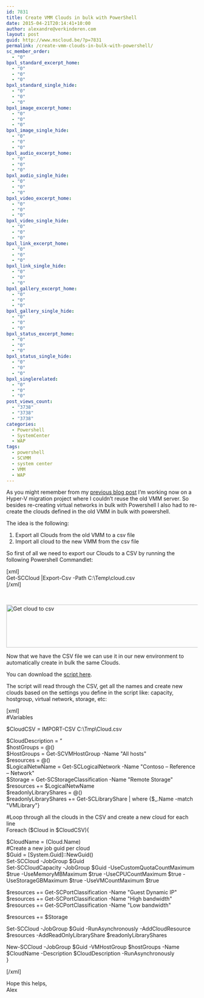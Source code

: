 ```yaml
---
id: 7831
title: Create VMM Clouds in bulk with PowerShell
date: 2015-04-21T20:14:41+10:00
author: alexandre@verkinderen.com
layout: post
guid: http://www.mscloud.be/?p=7831
permalink: /create-vmm-clouds-in-bulk-with-powershell/
sc_member_order:
  - "0"
bpxl_standard_excerpt_home:
  - "0"
  - "0"
  - "0"
bpxl_standard_single_hide:
  - "0"
  - "0"
  - "0"
bpxl_image_excerpt_home:
  - "0"
  - "0"
  - "0"
bpxl_image_single_hide:
  - "0"
  - "0"
  - "0"
bpxl_audio_excerpt_home:
  - "0"
  - "0"
  - "0"
bpxl_audio_single_hide:
  - "0"
  - "0"
  - "0"
bpxl_video_excerpt_home:
  - "0"
  - "0"
  - "0"
bpxl_video_single_hide:
  - "0"
  - "0"
  - "0"
bpxl_link_excerpt_home:
  - "0"
  - "0"
  - "0"
bpxl_link_single_hide:
  - "0"
  - "0"
  - "0"
bpxl_gallery_excerpt_home:
  - "0"
  - "0"
  - "0"
bpxl_gallery_single_hide:
  - "0"
  - "0"
  - "0"
bpxl_status_excerpt_home:
  - "0"
  - "0"
  - "0"
bpxl_status_single_hide:
  - "0"
  - "0"
  - "0"
bpxl_singlerelated:
  - "0"
  - "0"
  - "0"
post_views_count:
  - "3738"
  - "3738"
  - "3738"
categories:
  - Powershell
  - SystemCenter
  - WAP
tags:
  - powershell
  - SCVMM
  - system center
  - VMM
  - WAP
---
```

As you might remember from my [previous blog post](http://www.mscloud.be/create-virtual-networks-in-vmm-with-powershell/) I&#8217;m working now on a Hyper-V migration project where I couldn&#8217;t reuse the old VMM server. So besides re-creating virtual networks in bulk with Powershell I also had to re-create the clouds defined in the old VMM in bulk with powershell.

The idea is the following:

  1. Export all Clouds from the old VMM to a csv file
  2. Import all cloud to the new VMM from the csv file

So first of all we need to export our Clouds to a CSV by running the following Powershell Commandlet:

[xml]  
Get-SCCloud |Export-Csv -Path C:\Temp\cloud.csv  
[/xml]

&nbsp;

[<img class="alignnone wp-image-8651 size-large" src="http://mscloudstorage.blob.core.windows.net/mscloudstorage/2015/03/getclousd-1024x150.png" alt="Get cloud to csv" width="768" height="113" srcset="/wp-content/uploads/2015/03/getclousd-1024x150.png 1024w, /wp-content/uploads/2015/03/getclousd-300x44.png 300w, /wp-content/uploads/2015/03/getclousd-768x113.png 768w" sizes="(max-width: 768px) 100vw, 768px" />](http://mscloudstorage.blob.core.windows.net/mscloudstorage/2015/03/getclousd.png)

Now that we have the CSV file we can use it in our new environment to automatically create in bulk the same Clouds.

You can download the <a href="https://gallery.technet.microsoft.com/Create-VMM-Clouds-in-bulk-daa75f49" target="_blank">script here</a>.

The script will read through the CSV, get all the names and create new clouds based on the settings you define in the script like: capacity, hostgroup, virtual network, storage, etc:

[xml]  
#Variables

$CloudCSV = IMPORT-CSV C:\Tmp\Cloud.csv

$CloudDescription = &#8221;  
$hostGroups = @()  
$HostGroups = Get-SCVMHostGroup -Name "All hosts"  
$resources = @()  
$LogicalNetwName = Get-SCLogicalNetwork -Name "Contoso &#8211; Reference &#8211; Network"  
$Storage = Get-SCStorageClassification -Name "Remote Storage"  
$resources += $LogicalNetwName  
$readonlyLibraryShares = @()  
$readonlyLibraryShares += Get-SCLibraryShare | where {$_.Name -match "VMLibrary"}

#Loop through all the clouds in the CSV and create a new cloud for each line  
Foreach ($Cloud in $CloudCSV){

$CloudName = $($Cloud.Name)  
#Create a new job guid per cloud  
$Guid = [System.Guid]::NewGuid()  
Set-SCCloud -JobGroup $Guid  
Set-SCCloudCapacity -JobGroup $Guid -UseCustomQuotaCountMaximum $true -UseMemoryMBMaximum $true -UseCPUCountMaximum $true -UseStorageGBMaximum $true -UseVMCountMaximum $true

$resources += Get-SCPortClassification -Name "Guest Dynamic IP"  
$resources += Get-SCPortClassification -Name "High bandwidth"  
$resources += Get-SCPortClassification -Name "Low bandwidth"

$resources += $Storage

Set-SCCloud -JobGroup $Guid -RunAsynchronously -AddCloudResource $resources -AddReadOnlyLibraryShare $readonlyLibraryShares

New-SCCloud -JobGroup $Guid -VMHostGroup $hostGroups -Name $CloudName -Description $CloudDescription -RunAsynchronously  
}

[/xml]

Hope this helps,  
Alex